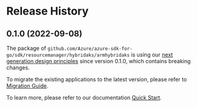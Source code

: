 # Release History

## 0.1.0 (2022-09-08)

The package of `github.com/Azure/azure-sdk-for-go/sdk/resourcemanager/hybridaks/armhybridaks` is using our [next generation design principles](https://azure.github.io/azure-sdk/general_introduction.html) since version 0.1.0, which contains breaking changes.

To migrate the existing applications to the latest version, please refer to [Migration Guide](https://aka.ms/azsdk/go/mgmt/migration).

To learn more, please refer to our documentation [Quick Start](https://aka.ms/azsdk/go/mgmt).